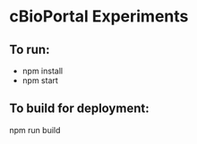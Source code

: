 # cBioPortal Experiments

## To run:

* npm install
* npm start


## To build for deployment:

npm run build

